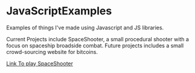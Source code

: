 JavaScriptExamples
==================

Examples of things I've made using Javascript and JS libraries.

Current Projects include SpaceShooter, a small procedural shooter with a focus on spaceship broadside combat.  Future projects includes a small crowd-sourcing website for bitcoins.

<div>
<a href="http://brandencturner.com/blackjack/"> Link To play SpaceShooter <a>
<div>
